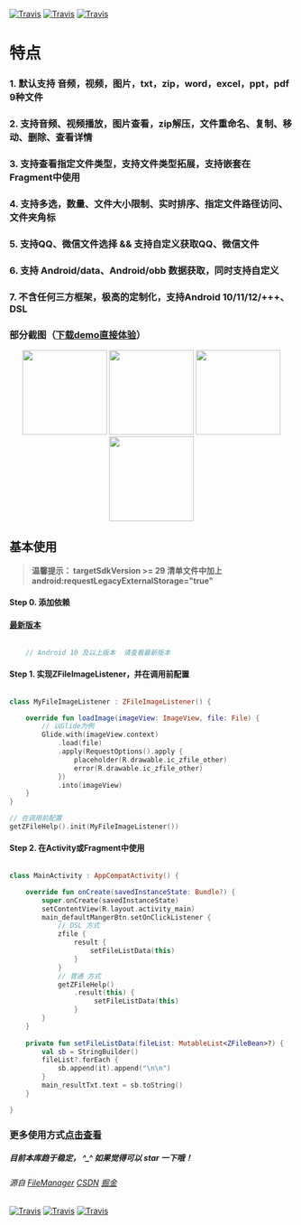 [![Travis](https://img.shields.io/badge/ZFile-1.4.7-yellowgreen)](https://github.com/zippo88888888/ZFileManager)
[![Travis](https://img.shields.io/badge/API-21%2B-green)](https://github.com/zippo88888888/ZFileManager)
[![Travis](https://img.shields.io/badge/Apache-2.0-blue.svg)](https://www.apache.org/licenses/LICENSE-2.0)

# 特点

### 1. 默认支持 音频，视频，图片，txt，zip，word，excel，ppt，pdf 9种文件
### 2. 支持音频、视频播放，图片查看，zip解压，文件重命名、复制、移动、删除、查看详情
### 3. 支持查看指定文件类型，支持文件类型拓展，支持嵌套在Fragment中使用
### 4. 支持多选，数量、文件大小限制、实时排序、指定文件路径访问、文件夹角标
### 5. 支持QQ、微信文件选择 && 支持自定义获取QQ、微信文件
### 6. 支持 Android/data、Android/obb 数据获取，同时支持自定义
### 7. 不含任何三方框架，极高的定制化，支持Android 10/11/12/+++、DSL


### 部分截图（[下载demo直接体验](https://www.pgyer.com/Q13x)）
<div align="center">
<img src = "app/src/main/assets/s3.jpg" width=150 >
<img src = "app/src/main/assets/s0.jpg" width=150 >
<img src = "app/src/main/assets/s1.jpg" width=150 >
<img src = "app/src/main/assets/s2.jpg" width=150 >
</div>

## 基本使用

> **温馨提示： targetSdkVersion >= 29 清单文件中加上 android:requestLegacyExternalStorage="true"**  

#### Step 0. 添加依赖

#### [最新版本](https://github.com/zippo88888888/ZFileManager/releases/tag/version-1.4.7)

```groovy

    // Android 10 及以上版本  请查看最新版本

```

#### Step 1. 实现ZFileImageListener，并在调用前配置
```Kotlin

class MyFileImageListener : ZFileImageListener() {

    override fun loadImage(imageView: ImageView, file: File) {
        // 以Glide为例
        Glide.with(imageView.context)
            .load(file)
            .apply(RequestOptions().apply {
                placeholder(R.drawable.ic_zfile_other)
                error(R.drawable.ic_zfile_other)
            })
            .into(imageView)
    }
}

// 在调用前配置
getZFileHelp().init(MyFileImageListener())
```
#### Step 2. 在Activity或Fragment中使用

```kotlin

class MainActivity : AppCompatActivity() {

    override fun onCreate(savedInstanceState: Bundle?) {
        super.onCreate(savedInstanceState)
        setContentView(R.layout.activity_main)
        main_defaultMangerBtn.setOnClickListener {
            // DSL 方式 
            zfile { 
                result {
                    setFileListData(this)
                }
            }
            // 普通 方式 
            getZFileHelp()
                .result(this) {
                     setFileListData(this)
                }
        }
    }
    
    private fun setFileListData(fileList: MutableList<ZFileBean>?) {
        val sb = StringBuilder()
        fileList?.forEach {
            sb.append(it).append("\n\n")
        }
        main_resultTxt.text = sb.toString()
    }

}


```

### 更多使用方式[点击查看](https://github.com/zippo88888888/ZFileManager/wiki)


 
##### 目前本库趋于稳定， ^_^ 如果觉得可以 star 一下哦！
###### 源自 [FileManager](https://github.com/zippo88888888/FileManager)  [CSDN](https://blog.csdn.net/qq_28322987/article/details/81384886)  [掘金](https://juejin.cn/post/6959006222456455182)


[![Travis](https://img.shields.io/badge/ZFile-1.4.7-yellowgreen)](https://github.com/zippo88888888/ZFileManager)
[![Travis](https://img.shields.io/badge/API-21%2B-green)](https://github.com/zippo88888888/ZFileManager)
[![Travis](https://img.shields.io/badge/Apache-2.0-blue.svg)](https://www.apache.org/licenses/LICENSE-2.0)



 
